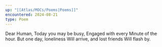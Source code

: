 ```yaml
---
up: "[[Atlas/MOCs/Poems|Poems]]"
encountered: 2024-08-21
type: Poem
---
```


Dear Human,
Today you may be busy,
Engaged with every
Minute of the hour.
But one day, loneliness
Will arrive, and
lost friends
Will flash by. 
